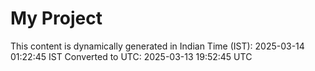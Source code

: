 # My Project

This content is dynamically generated in Indian Time (IST): 2025-03-14 01:22:45 IST
Converted to UTC: 2025-03-13 19:52:45 UTC
